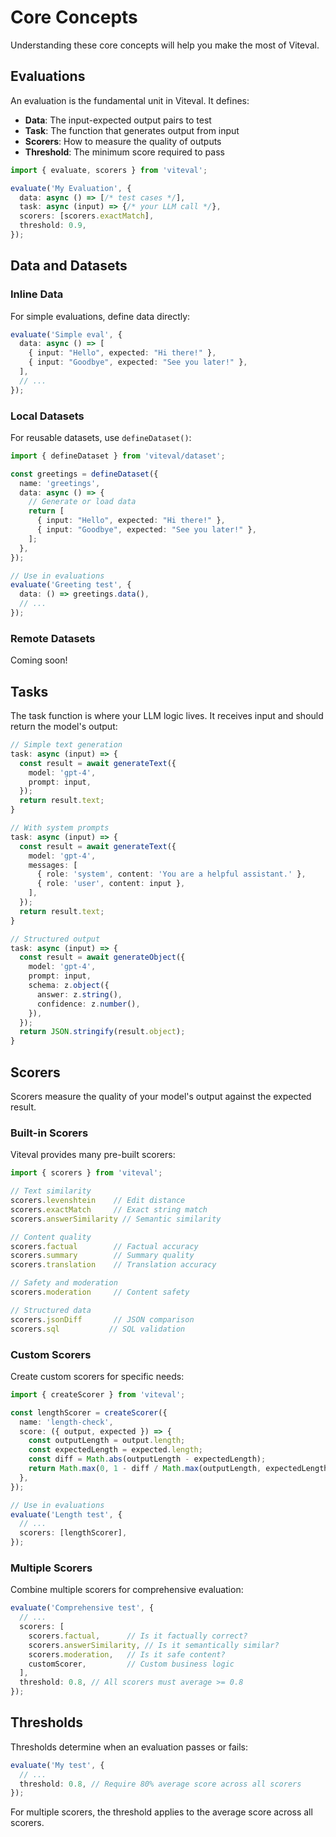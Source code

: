 # Core Concepts

Understanding these core concepts will help you make the most of Viteval.

## Evaluations

An evaluation is the fundamental unit in Viteval. It defines:

- **Data**: The input-expected output pairs to test
- **Task**: The function that generates output from input
- **Scorers**: How to measure the quality of outputs
- **Threshold**: The minimum score required to pass

```ts
import { evaluate, scorers } from 'viteval';

evaluate('My Evaluation', {
  data: async () => [/* test cases */],
  task: async (input) => {/* your LLM call */},
  scorers: [scorers.exactMatch],
  threshold: 0.9,
});
```

## Data and Datasets

### Inline Data

For simple evaluations, define data directly:

```ts
evaluate('Simple eval', {
  data: async () => [
    { input: "Hello", expected: "Hi there!" },
    { input: "Goodbye", expected: "See you later!" },
  ],
  // ...
});
```

### Local Datasets

For reusable datasets, use `defineDataset()`:

```ts
import { defineDataset } from 'viteval/dataset';

const greetings = defineDataset({
  name: 'greetings',
  data: async () => {
    // Generate or load data
    return [
      { input: "Hello", expected: "Hi there!" },
      { input: "Goodbye", expected: "See you later!" },
    ];
  },
});

// Use in evaluations
evaluate('Greeting test', {
  data: () => greetings.data(),
  // ...
});
```

### Remote Datasets

Coming soon!

## Tasks

The task function is where your LLM logic lives. It receives input and should return the model's output:

```ts
// Simple text generation
task: async (input) => {
  const result = await generateText({
    model: 'gpt-4',
    prompt: input,
  });
  return result.text;
}

// With system prompts
task: async (input) => {
  const result = await generateText({
    model: 'gpt-4',
    messages: [
      { role: 'system', content: 'You are a helpful assistant.' },
      { role: 'user', content: input },
    ],
  });
  return result.text;
}

// Structured output
task: async (input) => {
  const result = await generateObject({
    model: 'gpt-4',
    prompt: input,
    schema: z.object({
      answer: z.string(),
      confidence: z.number(),
    }),
  });
  return JSON.stringify(result.object);
}
```

## Scorers

Scorers measure the quality of your model's output against the expected result.

### Built-in Scorers

Viteval provides many pre-built scorers:

```ts
import { scorers } from 'viteval';

// Text similarity
scorers.levenshtein    // Edit distance
scorers.exactMatch     // Exact string match
scorers.answerSimilarity // Semantic similarity

// Content quality
scorers.factual        // Factual accuracy
scorers.summary        // Summary quality
scorers.translation    // Translation accuracy

// Safety and moderation
scorers.moderation     // Content safety

// Structured data
scorers.jsonDiff       // JSON comparison
scorers.sql           // SQL validation
```

### Custom Scorers

Create custom scorers for specific needs:

```ts
import { createScorer } from 'viteval';

const lengthScorer = createScorer({
  name: 'length-check',
  score: ({ output, expected }) => {
    const outputLength = output.length;
    const expectedLength = expected.length;
    const diff = Math.abs(outputLength - expectedLength);
    return Math.max(0, 1 - diff / Math.max(outputLength, expectedLength));
  },
});

// Use in evaluations
evaluate('Length test', {
  // ...
  scorers: [lengthScorer],
});
```

### Multiple Scorers

Combine multiple scorers for comprehensive evaluation:

```ts
evaluate('Comprehensive test', {
  // ...
  scorers: [
    scorers.factual,      // Is it factually correct?
    scorers.answerSimilarity, // Is it semantically similar?
    scorers.moderation,   // Is it safe content?
    customScorer,         // Custom business logic
  ],
  threshold: 0.8, // All scorers must average >= 0.8
});
```

## Thresholds

Thresholds determine when an evaluation passes or fails:

```ts
evaluate('My test', {
  // ...
  threshold: 0.8, // Require 80% average score across all scorers
});
```

For multiple scorers, the threshold applies to the average score across all scorers.
